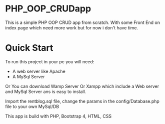 # PHP_OOP_CRUDapp

This is a simple PHP OOP CRUD app from scratch.
With some Front End on index page which need more work but for now i don't have time.

# Quick Start
To run this project in your pc you will need:
- A web server like Apache 
- A MySql Server

Or 
You can download Wamp Server Or Xampp which include a Web server and MySql Server ans is easy to install.

Import the rentblog.sql file, change the params in the config/Database.php file to your own MySql/DB

This app is build with PHP, Bootstrap 4, HTML, CSS 
